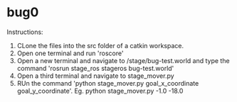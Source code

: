 # bug0

Instructions:
1. CLone the files into the src folder of a catkin workspace.
2. Open one terminal and run 'roscore'
3. Open a new terminal and navigate to /stage/bug-test.world and type the command 'rosrun stage_ros stageros bug-test.world'
4. Open a third terminal and navigate to stage_mover.py
5. RUn the command 'python stage_mover.py goal_x_coordinate goal_y_coordinate'. Eg. python stage_mover.py -1.0 -18.0
